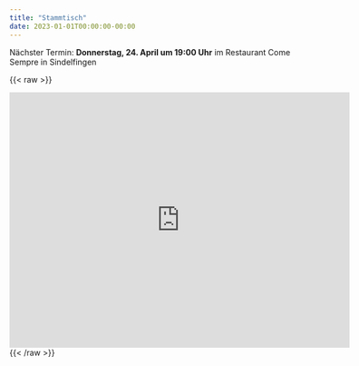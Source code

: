 ```yaml
---
title: "Stammtisch"
date: 2023-01-01T00:00:00-00:00
---
```


Nächster Termin: **Donnerstag, 24. April um 19:00 Uhr** im Restaurant Come Sempre in Sindelfingen

{{< raw >}}
<iframe src="https://www.google.com/maps/embed?pb=!1m18!1m12!1m3!1d5265.681943766229!2d8.997236577158894!3d48.708520471312156!2m3!1f0!2f0!3f0!3m2!1i1024!2i768!4f13.1!3m3!1m2!1s0x4799dfc98ce67de9%3A0x18513099741ae311!2sCome%20Sempre!5e0!3m2!1sde!2sde!4v1744560791737!5m2!1sde!2sde" width="600" height="450" style="border:0;" allowfullscreen="" loading="lazy" referrerpolicy="no-referrer-when-downgrade"></iframe>
{{< /raw >}}
